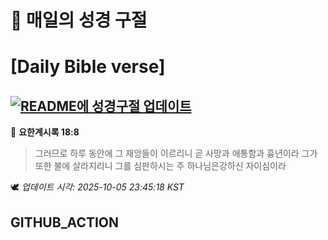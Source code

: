 # 🙏 매일의 성경 구절
# [Daily Bible verse]
## [![README에 성경구절 업데이트](https://github.com/DONGSUKA/first_test/actions/workflows/update-readme-bible.yml/badge.svg)](https://github.com/DONGSUKA/first_test/actions/workflows/update-readme-bible.yml)
<!-- START_BIBLE_VERSE -->
📖 **요한계시록 18:8**
> 그러므로 하루 동안에 그 재앙들이 이르리니 곧 사망과 애통함과 흉년이라 그가 또한 불에 살라지리니 그를 심판하시는 주 하나님은강하신 자이심이라

🕊️ _업데이트 시각: 2025-10-05 23:45:18 KST_
  <!-- END_BIBLE_VERSE -->
## GITHUB_ACTION
